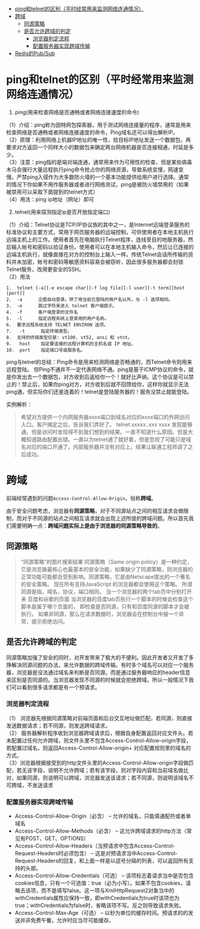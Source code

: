 <!-- TOC -->

- [ping和telnet的区别（平时经常用来监测网络连通情况）](#ping和telnet的区别平时经常用来监测网络连通情况)
- [跨域](#跨域)
  - [同源策略](#同源策略)
  - [是否允许跨域的判定](#是否允许跨域的判定)
    - [浏览器判定流程](#浏览器判定流程)
    - [配置服务器实现跨域传输](#配置服务器实现跨域传输)
- [Redis的Pub/Sub](#redis的pubsub)

<!-- /TOC -->
# ping和telnet的区别（平时经常用来监测网络连通情况）
1. ping(用来检查网络是否通畅或者网络连接速度的命令)

（1）介绍：ping称为因特网包探索器，用于测试网络连接量的程序，通常是用来检查网络是否通畅或者网络连接速度的命令，Ping域名还可以得出解析IP。  
（2）原理：利用网络上机器IP地址的唯一性，给目标IP地址发送一个数据包，再要求对方返回一个同样大小的数据包来确定两台网络机器是否连接相通，时延是多少。  
（3）注意：ping指的是端对端连通，通常用来作为可用性的检查，但是某些病毒木马会强行大量远程执行ping命令抢占你的网络资源，导致系统变慢，网速变慢。严禁ping入侵作为大多数防火墙的一个基本功能提供给用户进行选择。通常的情况下你如果不用作服务器或者进行网络测试，ping是被防火墙禁用的（如果被禁用可以采取下面提到的telnet方式）  
（4）用法：ping ip地址（网址）即可  

2. telnet(用来探测指定ip是否开放指定端口)

（1）介绍：Telnet协议是TCP/IP协议族的其中之一，是Internet远端登录服务的标准协议和主要方式，常用于网页服务器的远端控制，可供使用者在本地主机执行远端主机上的工作。使用者首先在电脑执行Telnet程序，连线至目的地服务器，然后输入帐号和密码以验证身份。使用者可以在本地主机输入命令，然后让已连接的远端主机执行，就像直接在对方的控制台上输入一样。传统Telnet会话所传输的资料并未加密，帐号和密码等敏感资料容易会被窃听，因此很多服务器都会封锁Telnet服务，改用更安全的SSH。  
（2）用法
```
1.  telnet [-a][-e escape char][-f log file][-l user][-t term][host [port]] 
2.  -a      企图自动登录。除了用当前已登陆的用户名以外，与 -l 选项相同。 
3.  -e      跳过字符来进入 telnet 客户端提示。 
4.  -f      客户端登录的文件名 
5.  -l      指定远程系统上登录用的用户名称。 
6.  要求远程系统支持 TELNET ENVIRON 选项。 
7.   -t      指定终端类型。 
8.  支持的终端类型仅是: vt100, vt52, ansi 和 vtnt。 
9.   host    指定要连接的远程计算机的主机名或 IP 地址。 
10.  port    指定端口号或服务名。
```

ping与telnet的总结：Ping命令是用来检测网络是否畅通的，而Telnet命令则用来远程登陆。 但Ping不通并不一定代表网络不通。ping是基于ICMP协议的命令，就是你发出去一个数据包，对方收到后返给你一个！就好比声纳。这个协议是可以禁止的！禁止后，如果你ping对方，对方收到后就不回馈给你，这样你就显示无法ping通，但实际你们还是连着的！telnet是登陆服务器的！服务没禁止就能登陆。

实例解析：
> 希望对方提供一个内网服务器xxxx端口到域名对应的xxxx端口的外网访问入口。客户搞定之后，告诉我们弄好了。 telnet xxxxx..xxx xxxx 发现能够通。但是访问时发现得不到我们想到的结果。一直不知道什么原因。但是大概知道路由配置出错。一直以为telnet通了就好着，但是忽视了可能只是域名对应的端口开通了。内部服务器并没有对应上。结果让联通工程师调了之后成功。


# 跨域
前端经常遇到的问题`Access-Control-Allow-Origin`，俗称**跨域**。

由于安全问题考虑，浏览器有**同源策略**，对于不同源站点之间的相互请求会做限制，而对于不同源的站点之间相互请求就会出现上述所提的跨域问题。所以首先我们需要明确一点：**跨域问题实际上是由于浏览器的同源策略导致的**。

## 同源策略
> “同源策略”的图片搜索结果
同源策略（Same origin policy）是一种约定，它是浏览器最核心也最基本的安全功能，如果缺少了同源策略，则浏览器的正常功能可能都会受到影响。同源策略，它是由Netscape提出的一个著名的安全策略。
现在所有支持JavaScript 的浏览器都会使用这个策略。
所谓同源是指，域名，协议，端口相同。
当一个浏览器的两个tab页中分别打开来 百度和谷歌的页面
当浏览器的百度tab页执行一个脚本的时候会检查这个脚本是属于哪个页面的，
即检查是否同源，只有和百度同源的脚本才会被执行。
如果非同源，那么在请求数据时，浏览器会在控制台中报一个异常，提示拒绝访问。

## 是否允许跨域的判定
同源策略加强了安全的同时，对开发带来了极大的不便利。因此开发者又开发了多挣解决同源问题的办法，来允许数据的跨域传输。有时多个域名可以对应一个服务器，浏览器是没法通过域名来判断是否同源。而是通过服务器响应的header信息来区别是否同源的。当浏览器发现不同源的时候就会拒绝跨域。所以一般情况下我们可以看到很多请求都是有一个预请求。

### 浏览器判定流程  
（1） 浏览器先根据同源策略对前端页面和后台交互地址做匹配，若同源，则直接发送数据请求；若不同源，则发送跨域请求。  
（2） 服务器解析程序收到浏览器跨域请求后，根据自身配置返回对应文件头。若未配置过任何允许跨域，则文件头里不包含Access-Control-Allow-origin字段，若配置过域名，则返回Access-Control-Allow-origin+ 对应配置规则里的域名的方式。  
（3）浏览器根据接受到的http文件头里的Access-Control-Allow-origin字段做匹配，若无该字段，说明不允许跨域；若有该字段，则对字段内容和当前域名做比对，如果同源，则说明可以跨域，浏览器发送该请求；若不同源，则说明该域名不可跨域，不发送请求

### 配置服务器实现跨域传输

- Access-Control-Allow-Origin（必含） – 允许的域名，只能填通配符或者单域名  
- Access-Control-Allow-Methods（必含） – 这允许跨域请求的http方法（常见有POST、GET、OPTIONS）  
- Access-Control-Allow-Headers（当预请求中包含Access-Control-Request-Headers时必须包含） – 这是对预请求当中Access-Control-Request-Headers的回复，和上面一样是以逗号分隔的列表，可以返回所有支持的头部。    
- Access-Control-Allow-Credentials（可选） – 该项标志着请求当中是否包含cookies信息，只有一个可选值：true（必为小写）。如果不包含cookies，请略去该项，而不是填写false。这一项与XmlHttpRequest2对象当中的withCredentials属性应保持一致，即withCredentials为true时该项也为true；withCredentials为false时，省略该项不写。反之则导致请求失败。  
- Access-Control-Max-Age（可选） – 以秒为单位的缓存时间。预请求的的发送并非免费午餐，允许时应当尽可能缓存。